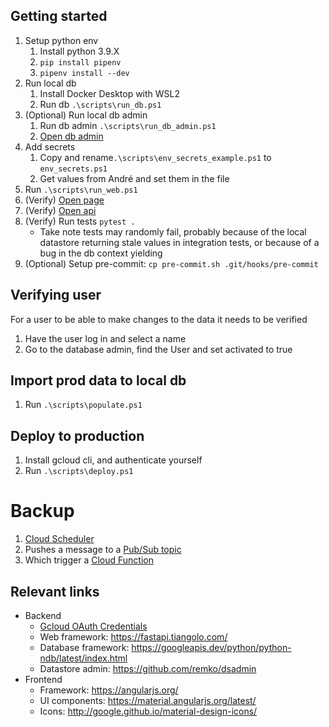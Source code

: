 ## Getting started

1. Setup python env
   1. Install python 3.9.X
   2. `pip install pipenv`
   3. `pipenv install --dev`
2. Run local db
   1. Install Docker Desktop with WSL2
   2. Run db `.\scripts\run_db.ps1`
3. (Optional) Run local db admin
   1. Run db admin `.\scripts\run_db_admin.ps1`
   2. [Open db admin](http://localhost:8080)
4. Add secrets 
   1. Copy and rename`.\scripts\env_secrets_example.ps1` to `env_secrets.ps1`
   2. Get values from André and set them in the file
5. Run `.\scripts\run_web.ps1`
6. (Verify) [Open page](http://localhost:8000/)
7. (Verify) [Open api](http://localhost:8000/docs)
8. (Verify) Run tests `pytest .`
    - Take note tests may randomly fail, probably because of the local datastore returning stale values in integration tests, or because of a bug in the db context yielding
9. (Optional) Setup pre-commit: `cp pre-commit.sh .git/hooks/pre-commit`


## Verifying user

For a user to be able to make changes to the data it needs to be verified
1. Have the user log in and select a name
2. Go to the database admin, find the User and set activated to true


## Import prod data to local db

1. Run `.\scripts\populate.ps1`


## Deploy to production

1. Install gcloud cli, and authenticate yourself
2. Run `.\scripts\deploy.ps1`


# Backup

1. [Cloud Scheduler](https://console.cloud.google.com/cloudscheduler?referrer=search&hl=NO&project=game-night-stats)
2. Pushes a message to a [Pub/Sub topic](https://console.cloud.google.com/cloudpubsub/topic/detail/datastore-backup-topic?hl=NO&project=game-night-stats)
3. Which trigger a [Cloud Function](https://console.cloud.google.com/functions/details/us-west1/datastore-backup?env=gen1&hl=NO&project=game-night-stats)


## Relevant links

- Backend
  - [Gcloud OAuth Credentials](https://console.cloud.google.com/apis/credentials?project=game-night-stats)
  - Web framework: https://fastapi.tiangolo.com/
  - Database framework: https://googleapis.dev/python/python-ndb/latest/index.html
  - Datastore admin: https://github.com/remko/dsadmin
- Frontend
  - Framework: https://angularjs.org/
  - UI components: https://material.angularjs.org/latest/
  - Icons: http://google.github.io/material-design-icons/
